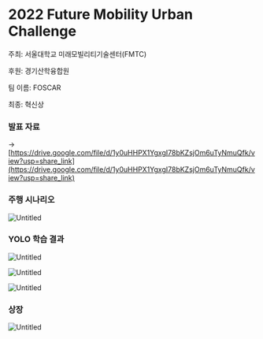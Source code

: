 # 2022 Future Mobility Urban Challenge

주최: 서울대학교 미래모빌리티기술센터(FMTC)

후원: 경기산학융합원

팀 이름: FOSCAR

최종: 혁신상

### 발표 자료

→ [https://drive.google.com/file/d/1y0uHHPX1YgxgI78bKZsjOm6uTyNmuQfk/view?usp=share_link](https://drive.google.com/file/d/1y0uHHPX1YgxgI78bKZsjOm6uTyNmuQfk/view?usp=share_link)


### 주행 시나리오

![Untitled](https://user-images.githubusercontent.com/39543006/239802405-879835b0-622f-41a3-aeab-85dc8e22715e.png)

### YOLO 학습 결과

![Untitled](https://user-images.githubusercontent.com/39543006/239802403-8c912575-16e9-4517-a66c-41db9c9ac599.png)


![Untitled](https://user-images.githubusercontent.com/39543006/239802400-84a63a88-de65-4768-bb69-1303c607c4d4.png)

![Untitled](https://user-images.githubusercontent.com/39543006/239802395-9232e9e1-fe04-46fd-8771-21fe081e9d71.png)

### 상장

![Untitled](https://user-images.githubusercontent.com/39543006/239802387-b351a455-c56d-40e8-a624-0bb59dfad3af.png)
